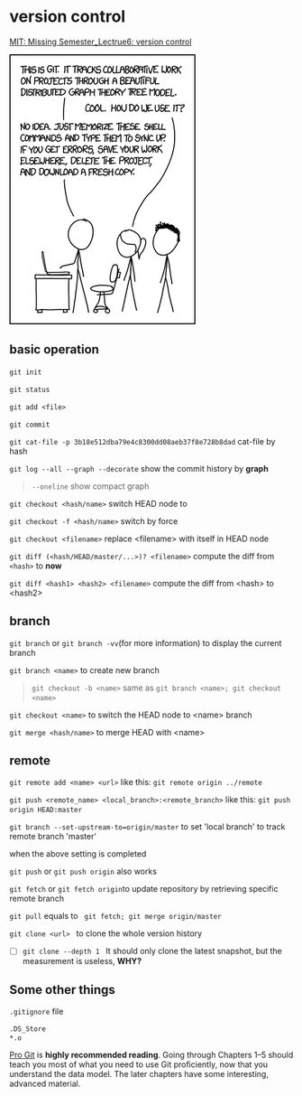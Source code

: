 # version control

[MIT: Missing Semester_Lectrue6: version control](https://missing.csail.mit.edu/2020/version-control/)

![git](git.assets/git.png)

## basic operation

`git init`

`git status`

`git add <file>`

`git commit `

`git cat-file -p 3b18e512dba79e4c8300dd08aeb37f8e728b8dad` cat-file by hash 

`git log --all --graph --decorate` show the commit history by **graph**

> `--oneline` show compact graph

`git checkout <hash/name>` switch HEAD node to <hash>

`git checkout -f <hash/name>` switch by force

`git checkout <filename>` replace \<filename\> with itself in HEAD node

`git diff (<hash/HEAD/master/...>)? <filename>`  compute the diff from `<hash>`  to **now**

`git diff <hash1> <hash2> <filename>` compute the diff from \<hash\> to  \<hash2\>



## branch

`git branch` or `git branch -vv`(for more information) to display the current branch

`git branch <name>` to create new branch

> `git checkout -b <name>`  same as `git branch <name>; git checkout <name>`

`git checkout <name>` to switch the HEAD node to \<name\> branch

`git merge <hash/name>` to merge HEAD with \<name\>

 

## remote

`git remote add <name> <url>`  like this: `git remote origin ../remote`

`git push <remote_name> <local_branch>:<remote_branch>` like this: `git push origin HEAD:master` 

`git branch --set-upstream-to=origin/master` to set 'local branch' to track remote branch 'master'

when the above setting is completed

`git push` or `git push origin` also works 

`git fetch` or `git fetch origin`to update repository by retrieving specific remote branch

`git pull` equals to  ` git fetch; git merge origin/master` 

`git clone <url> ` to clone the whole version history

- [ ] `git clone --depth 1 ` It should only clone the latest snapshot, but the measurement is useless, **WHY?**

## Some other things

`.gitignore` file

```
.DS_Store
*.o
```



[Pro Git](https://git-scm.com/book/en/v2) is **highly recommended reading**. Going through Chapters 1–5 should teach you most of what you need to use Git proficiently, now that you understand the data model. The later chapters have some interesting, advanced material.



 